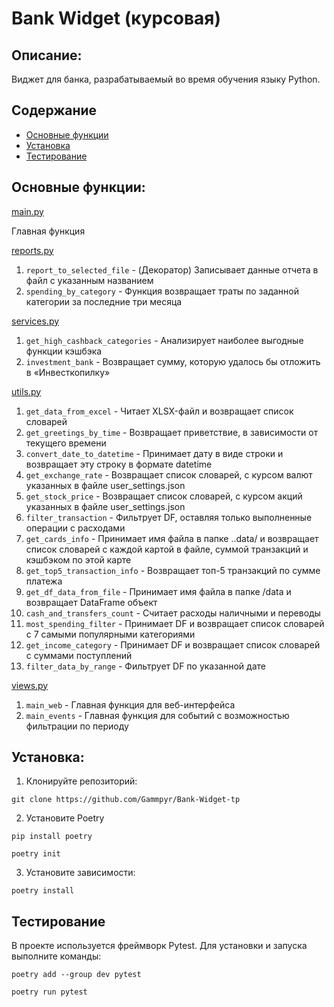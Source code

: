 # Bank Widget (курсовая)


## Описание:
Виджет для банка, разрабатываемый во время обучения языку Python.

## Содержание

- [Основные функции](#основные-функции)
- [Установка](#установка)
- [Тестирование](#тестирование)


## Основные функции:

[main.py](src/main.py)

Главная функция


[reports.py](src/reports.py)
1. `report_to_selected_file` - (Декоратор) Записывает данные отчета в файл с указанным названием
2. `spending_by_category` - Функция возвращает траты по заданной категории за последние три месяца

[services.py](src/services.py)
1. `get_high_cashback_categories` - Анализирует наиболее выгодные функции кэшбэка
2. `investment_bank` - Возвращает сумму, которую удалось бы отложить в «Инвесткопилку»

[utils.py](src/utils.py)
1. `get_data_from_excel` - Читает XLSX-файл и возвращает список словарей
2. `get_greetings_by_time` - Возвращает приветствие, в зависимости от текущего времени
3. `convert_date_to_datetime` - Принимает дату в виде строки и возвращает эту строку в формате datetime
4. `get_exchange_rate` - Возвращает список словарей, с курсом валют указанных в файле user_settings.json
5. `get_stock_price` - Возвращает список словарей, с курсом акций указанных в файле user_settings.json
6. `filter_transaction` - Фильтрует DF, оставляя только выполненные операции с расходами
7. `get_cards_info` - Принимает имя файла в папке ..data/ и возвращает список словарей с каждой картой в файле, суммой транзакций
    и кэшбэком по этой карте
8. `get_top5_transaction_info` - Возвращает топ-5 транзакций по сумме платежа
9. `get_df_data_from_file` - Принимает имя файла в папке /data и возвращает DataFrame объект
10. `cash_and_transfers_count` - Считает расходы наличными и переводы
11. `most_spending_filter` - Принимает DF и возвращает список словарей с 7 самыми популярными категориями
12. `get_income_category` - Принимает DF и возвращает список словарей с суммами поступлений
13. `filter_data_by_range` - Фильтрует DF по указанной дате

[views.py](src/views.py)
1. `main_web` - Главная функция для веб-интерфейса
2. `main_events` - Главная функция для событий с возможностью фильтрации по периоду

## Установка:

1. Клонируйте репозиторий:
```
git clone https://github.com/Gammpyr/Bank-Widget-tp
```
2. Установите Poetry
```
pip install poetry

poetry init
```
3. Установите зависимости:
```
poetry install
```

## Тестирование
В проекте используется фреймворк Pytest. Для установки и запуска выполните команды:
```
poetry add --group dev pytest
```
```
poetry run pytest
```
